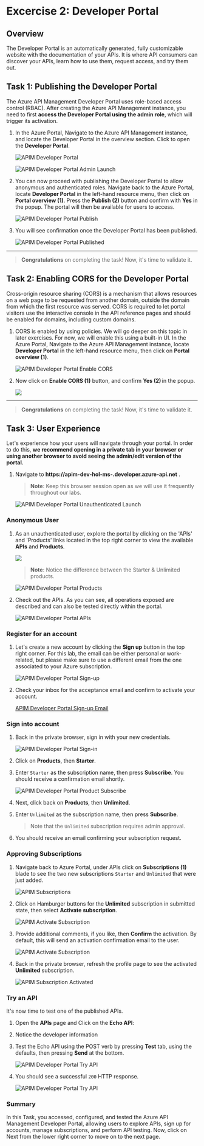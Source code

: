 # Excercise 2: Developer Portal

## Overview

The Developer Portal is an automatically generated, fully customizable website with the documentation of your APIs. It is where API consumers can discover your APIs, learn how to use them, request access, and try them out.

## Task 1: Publishing the Developer Portal

The Azure API Management Developer Portal uses role-based access control (RBAC). After creating the Azure API Management instance, you need to first **access the Developer Portal using the admin role**, which will trigger its activation.

1. In the Azure Portal, Navigate to the Azure API Management instance, and locate the Developer Portal in the overview section. Click to open the **Developer Portal**.

   ![APIM Developer Portal](media/01.png)

   ![APIM Developer Portal Admin Launch](media/02.png)

1. You can now proceed with publishing the Developer Portal to allow anonymous and authenticated roles. Navigate back to the Azure Portal, locate **Developer Portal** in the left-hand resource menu, then click on **Portal overview (1)**. Press the **Publish (2)** button and confirm with **Yes** in the popup. The portal will then be available for users to access.

   ![APIM Developer Portal Publish](media/03.png)

1. You will see confirmation once the Developer Portal has been published.

   ![APIM Developer Portal Published](media/04.png)

---

> **Congratulations** on completing the task! Now, it's time to validate it.

<validation step="3b8a26c1-5a63-401b-805b-ac1d6498c3b9" />

## Task 2: Enabling CORS for the Developer Portal

Cross-origin resource sharing (CORS) is a mechanism that allows resources on a web page to be requested from another domain, outside the domain from which the first resource was served. CORS is required to let portal visitors use the interactive console in the API reference pages and should be enabled for domains, including custom domains.

1. CORS is enabled by using policies. We will go deeper on this topic in later exercises. For now, we will enable this using a built-in UI. In the Azure Portal, Navigate to the Azure API Management instance, locate **Developer Portal** in the left-hand resource menu, then click on **Portal overview (1)**.

      ![APIM Developer Portal Enable CORS](media/05.png)

1. Now click on **Enable CORS (1)** button, and confirm **Yes (2)** in the popup.

      ![](media/cors.png)

---

> **Congratulations** on completing the task! Now, it's time to validate it.

<validation step="d4b92395-ee33-451e-9dad-898856cea431" />

## Task 3: User Experience

Let's experience how your users will navigate through your portal. In order to do this, **we recommend opening in a private tab in your browser or using another browser to avoid seeing the admin/edit version of the portal.**

1. Navigate to **https://apim-dev-hol-ms-<inject key="Deployment ID" enableCopy="false" />.developer.azure-api.net** .

      > **Note**: Keep this browser session open as we will use it frequently throughout our labs.

      ![APIM Developer Portal Unauthenticated Launch](media/06.png)
   
### Anonymous User

1. As an unauthenticated user, explore the portal by clicking on the 'APIs' and 'Products' links located in the top right corner to view the available **APIs** and **Products**.

      ![](media/exploreapi.png)

      > **Note**: Notice the difference between the Starter & Unlimited products.

      ![APIM Developer Portal Products](media/07.png)

1. Check out the APIs. As you can see, all operations exposed are described and can also be tested directly within the portal.

   ![APIM Developer Portal APIs](media/08.png)

### Register for an account

1. Let's create a new account by clicking the **Sign up** button in the top right corner. For this lab, the email can be either personal or work-related, but please make sure to use a different email from the one associated to your Azure subscription.

   ![APIM Developer Portal Sign-up](media/09.png)

1. Check your inbox for the acceptance email and confirm to activate your account.

   [APIM Developer Portal Sign-up Email](media/10.png)

### Sign into account

1. Back in the private browser, sign in with your new credentials.

   ![APIM Developer Portal Sign-in](media/11.png)

1. Click on **Products**, then **Starter**.
1. Enter `Starter` as the subscription name, then press **Subscribe**. You should receive a confirmation email shortly.

   ![APIM Developer Portal Product Subscribe](media/12.png)

1. Next, click back on **Products**, then **Unlimited**.
1. Enter `Unlimited` as the subscription name, then press **Subscribe**.
   > Note that the `Unlimited` subscription requires admin approval.
1. You should receive an email confirming your subscription request.

### Approving Subscriptions

1. Navigate back to Azure Portal, under APIs click on **Subscriptions (1)** blade to see the two new subscriptions `Starter` and `Unlimited` that were just added.

   ![APIM Subscriptions](media/P3-T3-AS.png)

1. Click on Hamburger buttons for the **Unlimited** subscription in submitted state, then select **Activate subscription**.

   ![APIM Activate Subscription](media/14.png)

1. Provide additional comments, if you like, then **Confirm** the activation. By default, this will send an activation confirmation email to the user.

   ![APIM Activate Subscription](media/P3-T3-ActSubscription.png)

1. Back in the private browser, refresh the profile page to see the activated **Unlimited** subscription.

   ![APIM Subscription Activated](media/15.png)

### Try an API

It's now time to test one of the published APIs.

1. Open the **APIs** page and Click on the **Echo API**:
1. Notice the developer information
1. Test the Echo API using the POST verb by pressing **Test** tab, using the defaults, then pressing **Send** at the bottom.

   ![APIM Developer Portal Try API](<media/Ex-2-T-3(1).png>)

1. You should see a successful `200` HTTP response.

   ![APIM Developer Portal Try API](<media/Ex-2-T-3(2).png>)

### Summary

In this Task, you accessed, configured, and tested the Azure API Management Developer Portal, allowing users to explore APIs, sign up for accounts, manage subscriptions, and perform API testing. Now, click on Next from the lower right corner to move on to the next page.

